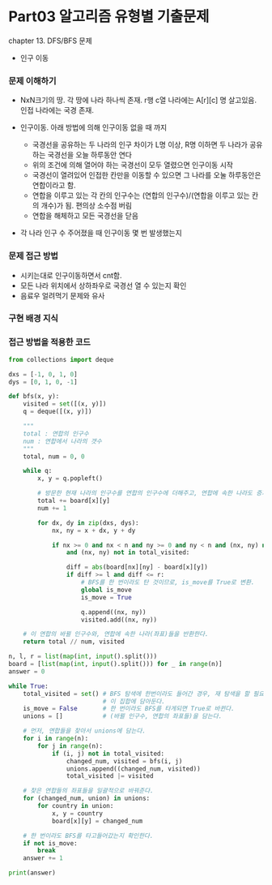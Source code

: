 # Part03 알고리즘 유형별 기출문제
chapter 13. DFS/BFS 문제
- 인구 이동

### 문제 이해하기
- NxN크기의 땅. 각 땅에 나라 하나씩 존재. r행 c열 나라에는 A[r][c] 명 살고있음. 인접 나라에는 국경 존재.
- 인구이동. 아래 방법에 의해 인구이동 없을 때 까지
  - 국경선을 공유하는 두 나라의 인구 차이가 L명 이상, R명 이하면 두 나라가 공유하는 국경선을 오늘 하루동안 연다
  - 위의 조건에 의해 열어야 하는 국경선이 모두 열렸으면 인구이동 시작
  - 국경선이 열려있어 인접한 칸만을 이동할 수 있으면 그 나라를 오눌 하루동안은 연합이라고 함.
  - 연합을 이루고 있는 각 칸의 인구수는 (연합의 인구수)/(연합을 이루고 있는 칸의 개수)가 됨. 편의상 소수점 버림
  - 연합을 해체하고 모든 국경선을 닫음

- 각 나라 인구 수 주어졌을 때 인구이동 몇 번 발생했는지

### 문제 접근 방법
- 시키는대로 인구이동하면서 cnt함.
- 모든 나라 위치에서 상하좌우로 국경선 열 수 있는지 확인
- 음료우 얼려먹기 문제와 유사

### 구현 배경 지식


### 접근 방법을 적용한 코드
```python
from collections import deque

dxs = [-1, 0, 1, 0]
dys = [0, 1, 0, -1]

def bfs(x, y):
    visited = set([(x, y)])
    q = deque([(x, y)])

    """
    total : 연합의 인구수
    num : 연합에서 나라의 갯수
    """
    total, num = 0, 0

    while q:
        x, y = q.popleft()

        # 방문한 현재 나라의 인구수를 연합의 인구수에 더해주고, 연합에 속한 나라도 증가해준다.
        total += board[x][y]
        num += 1

        for dx, dy in zip(dxs, dys):
            nx, ny = x + dx, y + dy

            if nx >= 0 and nx < n and ny >= 0 and ny < n and (nx, ny) not in visited\
                and (nx, ny) not in total_visited:

                diff = abs(board[nx][ny] - board[x][y])
                if diff >= l and diff <= r:
                    # BFS를 한 번이라도 탄 것이므로, is_move를 True로 변환.
                    global is_move
                    is_move = True

                    q.append((nx, ny))
                    visited.add((nx, ny))

    # 이 연합의 바뀔 인구수와, 연합에 속한 나라(좌표)들을 반환한다.
    return total // num, visited

n, l, r = list(map(int, input().split()))
board = [list(map(int, input().split())) for _ in range(n)]
answer = 0

while True:
    total_visited = set() # BFS 탐색에 한번이라도 들어간 경우, 재 탐색을 할 필요가 없으므로,
                          # 이 집합에 담아둔다.
    is_move = False       # 한 번이라도 BFS를 타게되면 True로 바뀐다.
    unions = []           # (바뀔 인구수, 연합의 좌표들)을 담는다.

    # 먼저, 연합들을 찾아서 unions에 담는다.
    for i in range(n):
        for j in range(n):
            if (i, j) not in total_visited:
                changed_num, visited = bfs(i, j)
                unions.append((changed_num, visited))
                total_visited |= visited

    # 찾은 연합들의 좌표들을 일괄적으로 바꿔준다.
    for (changed_num, union) in unions:
        for country in union:
            x, y = country
            board[x][y] = changed_num

    # 한 번이라도 BFS를 타고들어갔는지 확인한다.
    if not is_move:
        break
    answer += 1

print(answer)

```
